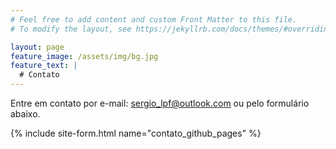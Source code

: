 ```yaml
---
# Feel free to add content and custom Front Matter to this file.
# To modify the layout, see https://jekyllrb.com/docs/themes/#overriding-theme-defaults

layout: page
feature_image: /assets/img/bg.jpg
feature_text: |
  # Contato
---
```


Entre em contato por e-mail: [sergio_lpf@outlook.com](mailto:sergio_lpf@outlook.com) ou pelo formulário abaixo.

{% include site-form.html name="contato_github_pages" %}
